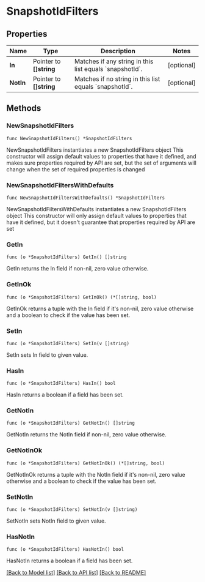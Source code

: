 # SnapshotIdFilters

## Properties

Name | Type | Description | Notes
------------ | ------------- | ------------- | -------------
**In** | Pointer to **[]string** | Matches if any string in this list equals &#x60;snapshotId&#x60;. | [optional] 
**NotIn** | Pointer to **[]string** | Matches if no string in this list equals &#x60;snapshotId&#x60;. | [optional] 

## Methods

### NewSnapshotIdFilters

`func NewSnapshotIdFilters() *SnapshotIdFilters`

NewSnapshotIdFilters instantiates a new SnapshotIdFilters object
This constructor will assign default values to properties that have it defined,
and makes sure properties required by API are set, but the set of arguments
will change when the set of required properties is changed

### NewSnapshotIdFiltersWithDefaults

`func NewSnapshotIdFiltersWithDefaults() *SnapshotIdFilters`

NewSnapshotIdFiltersWithDefaults instantiates a new SnapshotIdFilters object
This constructor will only assign default values to properties that have it defined,
but it doesn't guarantee that properties required by API are set

### GetIn

`func (o *SnapshotIdFilters) GetIn() []string`

GetIn returns the In field if non-nil, zero value otherwise.

### GetInOk

`func (o *SnapshotIdFilters) GetInOk() (*[]string, bool)`

GetInOk returns a tuple with the In field if it's non-nil, zero value otherwise
and a boolean to check if the value has been set.

### SetIn

`func (o *SnapshotIdFilters) SetIn(v []string)`

SetIn sets In field to given value.

### HasIn

`func (o *SnapshotIdFilters) HasIn() bool`

HasIn returns a boolean if a field has been set.

### GetNotIn

`func (o *SnapshotIdFilters) GetNotIn() []string`

GetNotIn returns the NotIn field if non-nil, zero value otherwise.

### GetNotInOk

`func (o *SnapshotIdFilters) GetNotInOk() (*[]string, bool)`

GetNotInOk returns a tuple with the NotIn field if it's non-nil, zero value otherwise
and a boolean to check if the value has been set.

### SetNotIn

`func (o *SnapshotIdFilters) SetNotIn(v []string)`

SetNotIn sets NotIn field to given value.

### HasNotIn

`func (o *SnapshotIdFilters) HasNotIn() bool`

HasNotIn returns a boolean if a field has been set.


[[Back to Model list]](../README.md#documentation-for-models) [[Back to API list]](../README.md#documentation-for-api-endpoints) [[Back to README]](../README.md)


